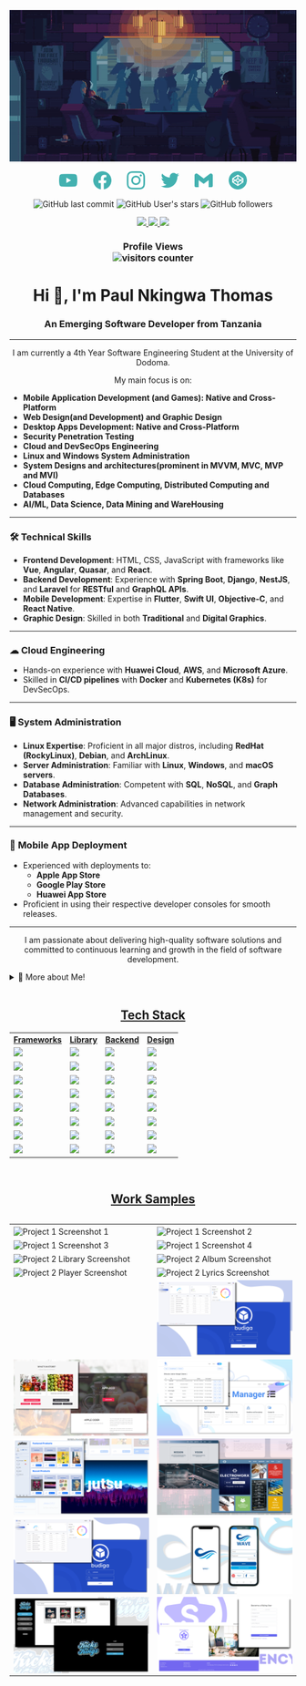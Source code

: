 
<div align="center">
  
  ![Relax GIF](https://github.com/TheLast22/TheLast22/blob/main/Images/Relax.gif)
  
  <a href="https://www.youtube.com/channel/UCQ1Wu4srK7VvsEzrwzAiskg"><img width="32px" alt="Youtube" title="Youtube" src="assets/img/youtube.svg"/></a>
  &#8287;&#8287;&#8287;&#8287;&#8287;
  <a href="https://fb.com//stewart.ca.8"><img width="32px" alt="Facebook" title="Facebook" src="assets/img/facebook.svg"/></a>
  &#8287;&#8287;&#8287;&#8287;&#8287;
  <a href="https://www.instagram.com/tianthonyyy"><img width="32px" alt="Instagram" title="Instagram" src="assets/img/instagram.svg"/></a>
  &#8287;&#8287;&#8287;&#8287;&#8287;
  <a href="https://twitter.com/stewart_ca8"><img width="32px" alt="Twitter" title="Twitter" src="assets/img/twitter.svg"/></a>
  &#8287;&#8287;&#8287;&#8287;&#8287;
  <a href="mailto:paulnkingwa34@gmail.com"><img width="32px" alt="Gmail" title="Gmail" src="assets/img/gmail.svg"/></a>
  &#8287;&#8287;&#8287;&#8287;&#8287;
  <a href="https://codepen.io/clavius4"><img width="32px" alt="Codepen" title="Codepen" src="assets/img/codepen.svg"/></a>

</div>

<div align="center">
  
  ![GitHub last commit](https://img.shields.io/github/last-commit/Clavius4/Clavius4?color=informational&label=Last%20Commit&logo=github&style=for-the-badge)
  ![GitHub User's stars](https://img.shields.io/github/stars/Clavius4?label=User%20Stars&logo=github&style=for-the-badge)
  ![GitHub followers](https://img.shields.io/github/followers/Clavius4?logo=github&style=for-the-badge)
  
  
  <a href="https://www.youtube.com/channel/UCQ1Wu4srK7VvsEzrwzAiskg" target="_blank">
    <img src="https://img.shields.io/youtube/channel/views/UCQ1Wu4srK7VvsEzrwzAiskg?color=informational&logo=youtube&style=for-the-badge"/>
  </a>
  <a href="https://twitter.com/clavius421" target="_blank">
    <img src="https://img.shields.io/twitter/follow/clavius421?color=informational&logo=twitter&logoColor=white&style=for-the-badge"/>
  </a>
  <a href="https://clavius4.github.io/Personal-Portfolio-/" target="_blank">
    <img src="https://img.shields.io/website?down_color=red&label=Clavius4&?logo=fire&style=for-the-badge&up_color=informational&up_message=Portfolio&url=https%3A%2F%2Fthelast22.github.io%2F"/>
  </a>
  
  <h3>Profile Views<br><img alt="visitors counter" src="https://profile-counter.glitch.me/TheLast22/count.svg"></h3>
  
</div>
<h1 align="center">Hi 👋, I'm Paul Nkingwa Thomas</h1>
<h3 align="center">An Emerging Software Developer from Tanzania</h3>

---

<p align="center">
  I am currently a 4th Year Software Engineering Student at the University of Dodoma.
</p>

<p align="center">
  My main focus is on:
</p>

- **Mobile Application Development (and Games): Native and Cross-Platform**
- **Web Design(and Development) and Graphic Design**
- **Desktop Apps Development: Native and Cross-Platform**
- **Security Penetration Testing**
- **Cloud and DevSecOps Engineering**
- **Linux and Windows System Administration**
- **System Designs and architectures(prominent in MVVM, MVC, MVP and MVI)**
- **Cloud Computing, Edge Computing, Distributed Computing and Databases**
- **AI/ML, Data Science, Data Mining and WareHousing**

---

### 🛠 **Technical Skills**
- **Frontend Development**: HTML, CSS, JavaScript with frameworks like **Vue**, **Angular**, **Quasar**, and **React**.
- **Backend Development**: Experience with **Spring Boot**, **Django**, **NestJS**, and **Laravel** for **RESTful** and **GraphQL APIs**.
- **Mobile Development**: Expertise in **Flutter**, **Swift UI**, **Objective-C**, and  **React Native**.
- **Graphic Design**: Skilled in both **Traditional** and **Digital Graphics**.

---

### ☁ **Cloud Engineering**
- Hands-on experience with **Huawei Cloud**, **AWS**, and **Microsoft Azure**.
- Skilled in **CI/CD pipelines** with **Docker** and **Kubernetes (K8s)** for DevSecOps.

---

### 🖥 **System Administration**
- **Linux Expertise**: Proficient in all major distros, including **RedHat (RockyLinux)**, **Debian**, and **ArchLinux**.
- **Server Administration**: Familiar with **Linux**, **Windows**, and **macOS servers**.
- **Database Administration**: Competent with **SQL**, **NoSQL**, and **Graph Databases**.
- **Network Administration**: Advanced capabilities in network management and security.

---

### 📱 **Mobile App Deployment**
- Experienced with deployments to:
  - **Apple App Store**
  - **Google Play Store**
  - **Huawei App Store**
- Proficient in using their respective developer consoles for smooth releases.

---

<p align="center">
  I am passionate about delivering high-quality software solutions and committed to continuous learning and growth in the field of software development.
</p>


<details>
  <summary>🧑 More about Me!</summary>

- 🔭 I’m currently on a quest to build **amazing** things. One of them is a **USSD application service** in both Django, Spring Boot and Nodejs/Expressjs 

- 🌱 I’m currently learning **IoT and Blockchain** 🤓

- 🤝 I’m looking for help with **Learning about Iot & Blockchain**

- 👨‍💻 All of my projects are available on my github and portfolio <a href="https://github.com/Clavius4/" target="_blank">here</a>

- 👨‍💻 My CV is <a href="https://github.com/Clavius4/Clavius4/blob/master/assets/pdf/Paul%20Thomas%20CV-1.pdf" target="_blank">here</a>

- 💬 Ask me about: **Mobile Apps Development, UI/UX Design, Product Design, Fullstack Development, Cloud Engineering, DevSecOps, System Administration **

- 📫 How to reach me paulnkingwa34@gmail.com**<a target="_blank" href="https://clavius4.github.io/Personal-Portfolio-/" class="button button--ghost">


</details>

<br>
<h2 align="center">Tech Stack</h2>
<div align="center"> 
  <table align="center" cellspacing="0" cellpadding="0" width="100%">
    <tr>
      <th>Frameworks</th>
      <th>Library</th>
      <th>Backend</th>
      <th>Design</th>
    </tr>
    <tr>
      <td><img src="https://img.shields.io/badge/Robot%20Framework-000000?style=for-the-badge&logo=robot-framework&logoColor=white"/></td>
      <td><img src="https://img.shields.io/badge/React-20232A?style=for-the-badge&logo=react&logoColor=61DAFB"/></td>
      <td><img src="https://img.shields.io/badge/Node.js-43853D?style=for-the-badge&logo=node.js&logoColor=white"/></td>
      <td><img src="https://img.shields.io/badge/Adobe%20Photoshop-31A8FF?style=for-the-badge&logo=adobe-photoshop&logoColor=white"/></td>
    </tr>
    <tr>
      <td><img src="https://img.shields.io/badge/Expo-1B1F23?style=for-the-badge&logo=expo&logoColor=white"/></td>
      <td><img src="https://img.shields.io/badge/Material%20UI-007FFF?style=for-the-badge&logo=mui&logoColor=white"/></td>
      <td><img src="https://img.shields.io/badge/Django-092E20?style=for-the-badge&logo=django&logoColor=green"/></td>
      <td><img src="https://img.shields.io/badge/Adobe%20Illustrator-FF9A00?style=for-the-badge&logo=adobe-illustrator&logoColor=white"/></td>
    </tr>
    <tr>
      <td><img src="https://img.shields.io/badge/Flutter-02569B?style=for-the-badge&logo=flutter&logoColor=white"/></td>
      <td><img src="https://img.shields.io/badge/Font%20Awesome-339AF0?style=for-the-badge&logo=fontawesome&logoColor=white"/></td>
      <td><img src="https://img.shields.io/badge/Laravel-FF2D20?style=for-the-badge&logo=laravel&logoColor=white"/></td>
      <td><img src="https://img.shields.io/badge/Figma-F24E1E?style=for-the-badge&logo=figma&logoColor=white"/></td>
    </tr>
    <tr>
      <td><img src="https://img.shields.io/badge/Vue.js-35495E?style=for-the-badge&logo=vuedotjs&logoColor=4FC08D"/></td>
      <td><img src="https://img.shields.io/badge/Bootstrap-563D7C?style=for-the-badge&logo=bootstrap&logoColor=white"/></td>
      <td><img src="https://img.shields.io/badge/Express.js-404D59?style=for-the-badge&logo=express&logoColor=white"/></td>
      <td><img src="https://img.shields.io/badge/Canva-00C4CC?style=for-the-badge&logo=canva&logoColor=white"/></td>
    </tr>
    <tr>
      <td><img src="https://img.shields.io/badge/React%20Native-20232A?style=for-the-badge&logo=react&logoColor=61DAFB"/></td>
      <td><img src="https://img.shields.io/badge/Yarn-2C8EBB?style=for-the-badge&logo=yarn&logoColor=white"/></td>
      <td><img src="https://img.shields.io/badge/Firebase-FFCA28?style=for-the-badge&logo=firebase&logoColor=white"/></td>
      <td><img src="https://img.shields.io/badge/Blender-F5792A?style=for-the-badge&logo=blender&logoColor=white"/></td>
    </tr>
    <tr>
      <td><img src="https://img.shields.io/badge/Tailwind%20CSS-38B2AC?style=for-the-badge&logo=tailwind-css&logoColor=white"/></td>
      <td><img src="https://img.shields.io/badge/npm-CB3837?style=for-the-badge&logo=npm&logoColor=white"/></td>
      <td><img src="https://img.shields.io/badge/Flask-000000?style=for-the-badge&logo=flask&logoColor=white"/></td>
      <td><img src="https://img.shields.io/badge/Sketch-F7B500?style=for-the-badge&logo=sketch&logoColor=white"/></td>
    </tr>
    <tr>
      <td><img src="https://img.shields.io/badge/Angular-DD0031?style=for-the-badge&logo=angular&logoColor=white"/></td>
      <td><img src="https://img.shields.io/badge/Chakra%20UI-319795?style=for-the-badge&logo=chakra-ui&logoColor=white"/></td>
      <td><img src="https://img.shields.io/badge/PostgreSQL-316192?style=for-the-badge&logo=postgresql&logoColor=white"/></td>
      <td><img src="https://img.shields.io/badge/Inkscape-0C97D6?style=for-the-badge&logo=inkscape&logoColor=white"/></td>
    </tr>
    <tr>
      <td><img src="https://img.shields.io/badge/Spring%20Boot-6DB33F?style=for-the-badge&logo=spring-boot&logoColor=white"/></td>
      <td><img src="https://img.shields.io/badge/PyPI-3775A9?style=for-the-badge&logo=pypi&logoColor=white"/></td>
      <td><img src="https://img.shields.io/badge/MongoDB-47A248?style=for-the-badge&logo=mongodb&logoColor=white"/></td>
      <td><img src="https://img.shields.io/badge/Adobe%20XD-FF61F6?style=for-the-badge&logo=adobe-xd&logoColor=white"/></td>
    </tr>
  </table>
</div>


<br>

<div align="center">
  <h2 align="center">Work Samples</h2>
  <table align="left" cellspacing="0" cellpadding="0" width="100%" style="width:100%;">
    <!-- Newly added projects -->
    <tr>
      <td><img align="center" src="https://user-images.githubusercontent.com/88594066/209876949-95aa599c-ff87-4d5f-994f-4c169d21ac87.png" alt="Project 1 Screenshot 1" /></td>
      <td><img align="center" src="https://user-images.githubusercontent.com/88594066/209876960-a76f4e5f-c5bd-40f0-9520-1ab2b72e18d0.png" alt="Project 1 Screenshot 2" /></td>
    </tr>
    <tr>
      <td><img align="center" src="https://user-images.githubusercontent.com/88594066/209877005-6a76bb27-6975-486f-a16a-dbe51df504f2.png" alt="Project 1 Screenshot 3" /></td>
      <td><img align="center" src="https://user-images.githubusercontent.com/88594066/209877026-6ab7361c-52c3-4911-8432-23f93b0241f5.png" alt="Project 1 Screenshot 4" /></td>
    </tr>
    <tr>
      <td><img align="center" src="https://github.com/rasmuslos/AmpFin/blob/main/Screenshots/Library%20(iOS).png?raw=true" alt="Project 2 Library Screenshot" /></td>
      <td><img align="center" src="https://github.com/rasmuslos/AmpFin/blob/main/Screenshots/Album%20(iOS).png?raw=true" alt="Project 2 Album Screenshot" /></td>
    </tr>
    <tr>
      <td><img align="center" src="https://github.com/rasmuslos/AmpFin/blob/main/Screenshots/Player%20(iOS).png" alt="Project 2 Player Screenshot" /></td>
      <td><img align="center" src="https://github.com/rasmuslos/AmpFin/blob/main/Screenshots/Lyrics%20(iOS).png?raw=true" alt="Project 2 Lyrics Screenshot" /></td>
    </tr>
  <tr>
    <td>
      <img />
    </td>
    <td>
      <img align="center" src="assets/img/5.png" alt="clavius4" />
    </td>
  </tr>

  <!-- Existing work samples -->
  <tr>
    <td><img align="center" src="assets/img/1.png" alt="clavius4" /></td>
    <td><img align="center" src="assets/img/2.png" alt="clavius4" /></td>
  </tr>
  <tr>
    <td><img align="center" src="assets/img/3.png" alt="clavius4" /></td>
    <td><img align="center" src="assets/img/4.png" alt="clavius4" /></td>
  </tr>
  <tr>
    <td><img align="center" src="assets/img/5.png" alt="clavius4" /></td>
    <td><img align="center" src="assets/img/6.png" alt="clavius4" /></td>
  </tr>
  <tr>
    <td><img align="center" src="assets/img/7.png" alt="clavius4" /></td>
    <td><img align="center" src="assets/img/8.png" alt="clavius4" /></td>
  </tr>
</table>

</div>


